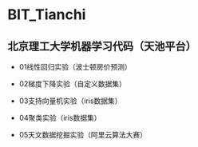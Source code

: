 # BIT_Tianchi

## 北京理工大学机器学习代码（天池平台）

+ 01线性回归实验（波士顿房价预测）

+ 02梯度下降实验（自定义数据集）
+ 03支持向量机实验（iris数据集）
+ 04聚类实验（iris数据集）
+ 05天文数据挖掘实验（阿里云算法大赛）

